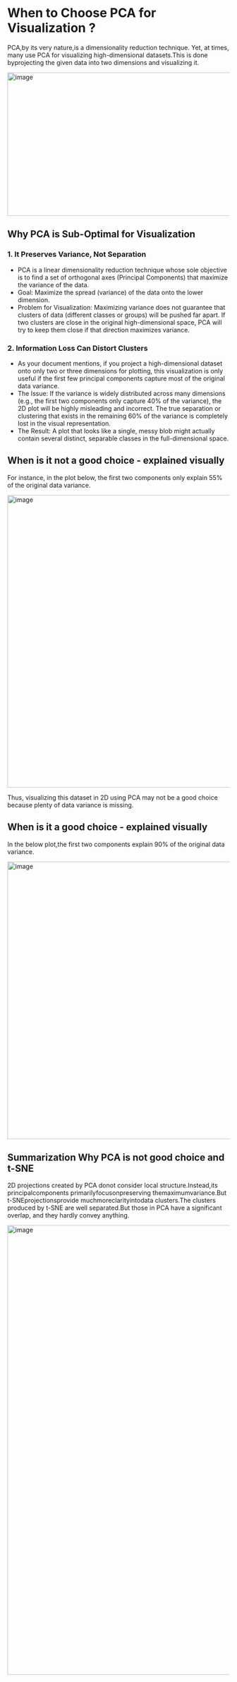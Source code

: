 # When to Choose PCA for Visualization ?

PCA,by its very nature,is a dimensionality reduction technique. Yet, at times, many use PCA for visualizing high-dimensional datasets.This is done byprojecting the given data into two dimensions and visualizing it.

<img width="945" height="325" alt="image" src="https://github.com/user-attachments/assets/43f2ad8d-4707-4d77-a15d-6c6a38101e11" />

## Why PCA is Sub-Optimal for Visualization

### 1. It Preserves Variance, Not Separation
* PCA is a linear dimensionality reduction technique whose sole objective is to find a set of orthogonal axes (Principal Components) that maximize the variance of the data.
* Goal: Maximize the spread (variance) of the data onto the lower dimension.
* Problem for Visualization: Maximizing variance does not guarantee that clusters of data (different classes or groups) will be pushed far apart. If two clusters are close in the original high-dimensional space, PCA will try to keep them close if that direction maximizes variance.

### 2. Information Loss Can Distort Clusters
* As your document mentions, if you project a high-dimensional dataset onto only two or three dimensions for plotting, this visualization is only useful if the first few principal components capture most of the original data
variance.
* The Issue: If the variance is widely distributed across many dimensions (e.g., the first two components only capture 40% of the variance), the 2D plot will be highly misleading and incorrect. The true separation or
clustering that exists in the remaining 60% of the variance is completely lost in the visual representation.
* The Result: A plot that looks like a single, messy blob might actually contain several distinct, separable classes in the full-dimensional space.

## When is it not a good choice - explained visually 
For instance, in the plot below, the first two components only explain 55% of the original data variance.

<img width="1263" height="663" alt="image" src="https://github.com/user-attachments/assets/e81bcbc3-dbec-41b8-b3e6-779630358363" />

Thus, visualizing this dataset in 2D using PCA may not be a good choice because plenty of data variance is missing.

## When is it a good choice - explained visually 
In the below plot,the first two components explain 90% of the original data variance.

<img width="1258" height="629" alt="image" src="https://github.com/user-attachments/assets/ab2243e2-a3f7-4f8f-b65f-1a9a0bc9385a" />

## Summarization Why PCA is not good choice and t-SNE 
2D projections created by PCA donot consider local structure.Instead,its principalcomponents primarilyfocusonpreserving themaximumvariance.But t-SNEprojectionsprovide muchmoreclarityintodata clusters.The clusters produced
by t-SNE are well separated.But those in PCA have a significant overlap, and they hardly convey anything.

<img width="1206" height="1019" alt="image" src="https://github.com/user-attachments/assets/75054a41-85fd-4f84-89dd-ca662868193c" />
